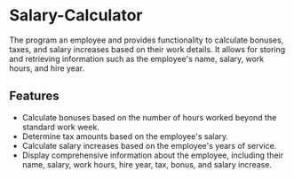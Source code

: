 # Salary-Calculator
The program an employee and provides functionality to calculate bonuses, taxes, and salary increases based on their work details. It allows for storing and retrieving information such as the employee's name, salary, work hours, and hire year.

## Features

- Calculate bonuses based on the number of hours worked beyond the standard work week.
- Determine tax amounts based on the employee's salary.
- Calculate salary increases based on the employee's years of service.
- Display comprehensive information about the employee, including their name, salary, work hours, hire year, tax, bonus, and salary increase.

